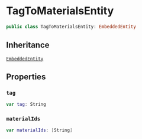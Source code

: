 # TagToMaterialsEntity

``` swift
public class TagToMaterialsEntity: EmbeddedEntity
```

## Inheritance

[`EmbeddedEntity`](EmbeddedEntity)

## Properties

### `tag`

``` swift
var tag: String
```

### `materialIds`

``` swift
var materialIds: [String]
```
